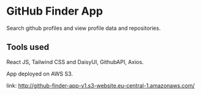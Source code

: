 # GitHub Finder App

Search github profiles and view profile data and repositories.

## Tools used

React JS, Tailwind CSS and DaisyUI, GithubAPI, Axios.

App deployed on AWS S3.


link: http://github-finder-app-v1.s3-website.eu-central-1.amazonaws.com/
